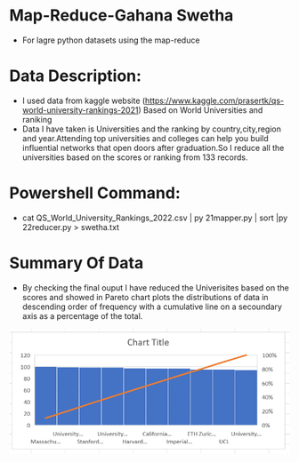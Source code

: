 # Map-Reduce-Gahana Swetha
- For lagre python datasets using the map-reduce 
# Data Description:
- I used data from kaggle website (https://www.kaggle.com/prasertk/qs-world-university-rankings-2021) Based on World Universities and raniking
- Data I have taken is Universities and the ranking by country,city,region and year.Attending top universities and colleges can help you build influential networks that open doors after graduation.So I reduce all the universities based on the scores or ranking from 133 records.
# Powershell Command:
- cat QS_World_University_Rankings_2022.csv | py 21mapper.py | sort |py 22reducer.py > swetha.txt 
# Summary Of Data
- By checking the final ouput I have reduced the Univerisites based on the scores and showed in Pareto chart plots the distributions of data in descending order of frequency with a cumulative line on a secoundary axis as a percentage of the total.

![Chart Plot](/image/Chart.PNG)
